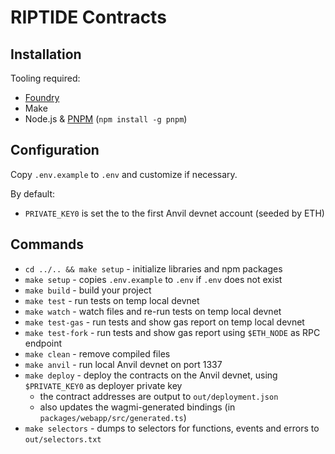 # RIPTIDE Contracts

## Installation

Tooling required:

- [Foundry](https://github.com/gakonst/foundry)
- Make
- Node.js & [PNPM](https://pnpm.io/) (`npm install -g pnpm`)

## Configuration

Copy `.env.example` to `.env` and customize if necessary.

By default:
- `PRIVATE_KEY0` is set the to the first Anvil devnet account (seeded by ETH)

## Commands

- `cd ../.. && make setup` - initialize libraries and npm packages
- `make setup` - copies `.env.example` to `.env` if `.env` does not exist
- `make build` - build your project
- `make test` - run tests on temp local devnet
- `make watch` - watch files and re-run tests on temp local devnet
- `make test-gas` - run tests and show gas report on temp local devnet
- `make test-fork` - run tests and show gas report using `$ETH_NODE` as RPC endpoint
- `make clean` - remove compiled files
- `make anvil` - run local Anvil devnet on port 1337
- `make deploy` - deploy the contracts on the Anvil devnet, using `$PRIVATE_KEY0` as deployer private key
  - the contract addresses are output to `out/deployment.json`
  - also updates the wagmi-generated bindings (in `packages/webapp/src/generated.ts`)
- `make selectors` - dumps to selectors for functions, events and errors to `out/selectors.txt`